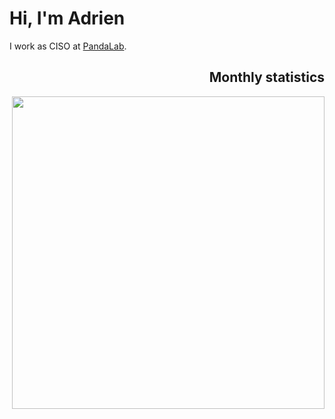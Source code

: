 <h1>Hi, I'm Adrien</h1>
<div>I work as CISO at <a href="https://github.com/pandalab-sas">PandaLab</a></<div>.

<h2 align="right">Monthly statistics</h2>
<div align="right">
  <img src="https://github-readme-stats.vercel.app/api/wakatime?username=adrien&api_domain=time.brignon.dev&bg_color=FFFFFF&title_color=000000&icon_color=000000&text_color=000000&layout=compact&hide_title=true&hide_border=true&card_width=600px&range=last_30_days" width="500">
</div>


